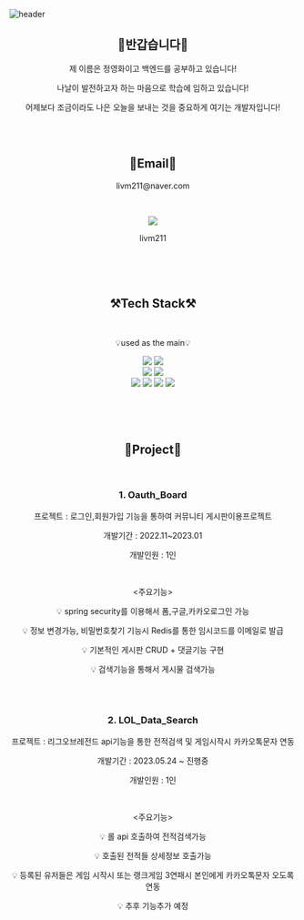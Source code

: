 ![header](https://capsule-render.vercel.app/api?type=Waving&color=06E4D1&height=300&section=header&text=JyHwa's0702%20GitHub&fontSize=60)



<h2 align="center">👐반갑습니다👐</h2>
<p align="center">제 이름은 정영화이고 백엔드를 공부하고 있습니다!</p>
<p align="center">나날이 발전하고자 하는 마음으로 학습에 임하고 있습니다!</p>
<p align="center">어제보다 조금이라도 나은 오늘을 보내는 것을 중요하게 여기는 개발자입니다!</p><br><br>


<h2 align="center">📧Email📧</h2>
<p align="center">livm211@naver.com</p><br>
<p align="center">
	<img src="https://img.shields.io/badge/KakaoTalk-FFCD00?style=flat-square&logo=KakaoTalk&logoColor=black">
	</p>
<p align="center">
	livm211
	</p>
<br><br><br>



<h2 align="center">⚒️Tech Stack⚒️</h2><br>
<p align="center">💡used as the main💡</p>
<p align="center"><img src="https://img.shields.io/badge/IntelliJIDEA-000000.svg?style=for-the-badge&logo=intellij-idea&logoColor=white">
	<img src="https://img.shields.io/badge/java-%23ED8B00.svg?style=for-the-badge&logo=openjdk&logoColor=white">
	<br>
	<img src="https://img.shields.io/badge/spring-%236DB33F.svg?style=for-the-badge&logo=spring&logoColor=white">
	<img src="https://img.shields.io/badge/SpringBoot-3DDC84?style=for-the-badge&logo=SpringBoot&logoColor=white">
	<br>
	<img src="https://img.shields.io/badge/Thymeleaf-%23005C0F.svg?style=for-the-badge&logo=Thymeleaf&logoColor=white">
	<img src="https://img.shields.io/badge/JPA-23005C0F?style=for-the-badge&logo=JPA&logoColor=white">
  <img src="https://img.shields.io/badge/redis-%23DD0031.svg?style=for-the-badge&logo=redis&logoColor=white">
	<img src="https://img.shields.io/badge/H2database-00ced1?style=for-the-badge&logo=H2database&logoColor=white">
</p><br><br><br>

<h2 align="center" fontsize=100pt>📂Project📂</h2><br>
<h3 align="center">1. Oauth_Board</h3>
<p align="center">프로젝트 : 로그인,회원가입 기능을 통하여 커뮤니티 게시판이용프로젝트</p>
<p align="center">개발기간 : 2022.11~2023.01</p>
<p align="center">개발인원 : 1인</p><br>
<p align="center"><주요기능></p>
<p align="center">💡 spring security를 이용해서 폼,구글,카카오로그인 가능</p>
<p align="center">💡 정보 변경가능, 비밀번호찾기 기능시 Redis를 통한 임시코드를 이메일로 발급</p>
<p align="center">💡 기본적인 게시판 CRUD + 댓글기능 구현</p>
<p align="center">💡 검색기능을 통해서 게시물 검색가능</p><br><br>

<h3 align="center">2.  LOL_Data_Search</h3>
<p align="center">프로젝트 : 리그오브레전드 api기능을 통한 전적검색 및 게임시작시 카카오톡문자 연동</p>
<p align="center">개발기간 : 2023.05.24 ~ 진행중</p>
<p align="center">개발인원 : 1인</p><br>
<p align="center"><주요기능></p>
<p align="center">💡 롤 api 호출하여 전적검색가능</p>
<p align="center">💡 호출된 전적들 상세정보 호출가능</p>
<p align="center">💡 등록된 유저들은 게임 시작시 또는 랭크게임 3연패시 본인에게 카카오톡문자 오도록 연동</p>
<p align="center">💡 추후 기능추가 예정</p><br><br>





